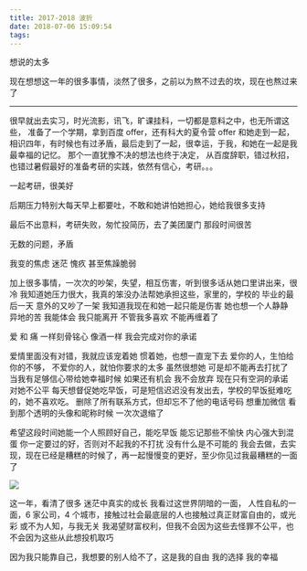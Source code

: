 ```yaml
---
title: 2017-2018 波折
date: 2018-07-06 15:09:54
tags:
---
```


想说的太多

现在想想这一年的很多事情，淡然了很多，之前以为熬不过去的坎，现在也熬过来了

---

很早就出去实习，时光流影，讯飞，旷课挂科，一切都是意料之中，也无所谓这些，
准备了一个学期，拿到百度 offer，还有科大的夏令营 offer
和她走到一起，相识四年，有时候也有过矛盾，最后走到了一起，很幸运，于我，和她在一起是我最幸福的记忆。
那个一直犹豫不决的想法也终于决定，
从百度辞职，错过秋招，也错过暑假最好的准备考研的实践，依然有信心，考研。。。

一起考研，很美好

后期压力特别大每天早上都要吐，不敢和她讲怕她担心，她给我很多支持

最后不出意料，考研失败，匆忙投简历，去了美团厦门 那段时间很苦

无数的问题，矛盾

我变的焦虑 迷茫 愧疚 甚至焦躁脆弱

加上很多事情，一次次的吵架，失望，相互伤害，听到很多话从她口里讲出来，很冷
我知道她压力很大，我真的笨没办法帮她承担这些，家里的，学校的
毕业的最后一天 意外的又吵了一架
我知道我现在和她一起只能是伤害 她也想一个人静静 异地的苦 我能体会 我只能离开 不管我多喜欢 不能再缠着了

爱 和 痛 一样刻骨铭心
像酒一样
我会完成对你的承诺

爱情里面没有对错，我就应该宠着她 惯着她，也想一直宠下去
爱你的人，生怕给你的不够，
不爱你的人，就怕你要求的太多
虽然很想她 可是却不能再去打扰了 当我有足够信心带给她幸福时候 如果还有机会 我不会放弃 现在只有空洞的承诺 对她不公平
每天想督促她吃早饭，可是短信迟迟没有发出去，学校的早饭挺难吃的，她不喜欢吃。
删除了所有联系方式，但却忘不了他的电话号码 想重加微信 看到那个透明的头像和昵称时候 一次次退缩了

希望这段时间她能一个人照顾好自己，能吃早饭 能忘记那些不愉快 内心强大到混蛋
你一定要过的好，否则对不起我的不打扰
没有什么是不可能的 我会去做，去实现，现在已经是糟糕的时候了，再一起慢慢变的更好，至少你见过我最糟糕的一面了

![](https://images.unsplash.com/photo-1454789548928-9efd52dc4031?ixlib=rb-0.3.5&ixid=eyJhcHBfaWQiOjEyMDd9&s=a17706f58bd8f2893b75c64da56a5d21&auto=format&fit=crop&w=800&q=80)

这一年，看清了很多 迷茫中真实的成长
我看过这世界阴暗的一面， 人性自私的一面，6 家公司，4 个城市，接触过社会最底层的人也接触过真正财富自由的，或光彩 或不为人知，与我无关
我渴望财富权利，但我不会因为这些去怪罪不公平，也不会因为这些从此想投机取巧

因为我只能靠自己，我想要的别人给不了，这是我的自由 我的选择 我的幸福
